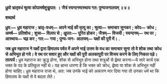 **ध्रुवो भ्रातृवधं श्रुत्वा कोपामर्षशुचाॢपत: ।** **जैत्रं स्यन्दनमास्थाय गत: पुण्यजनालयम् ॥ ४॥** 

**शब्दार्थ** 

**ध्रुव:—** **ध्रुव महाराज** **; भ्रातृ-वधम्—** **अपने भाई की मृत्यु का** **; श्रुत्वा—** **समाचार सुनकर** **; कोप—** **क्रोध** **; अमर्ष—** **प्रतिशोध** **;** **शुचा—** **विलाप से** **; अॢपत:—** **पूरित होकर** **; जैत्रम्—** **विजयी** **; स्यन्दनम्—** **रथ पर** **; आस्थाय—** **चढ़ कर** **; गत:—** **गया** **; पुण्य-जन-** **आलयम्—** **यक्षों की पुरी में।** **.** 

**जब ध्रुव महाराज ने यक्षों द्वारा हिमालय पर्वत में अपने भाई उत्तम के वध का समाचार सुना** **तो वे शोक तथा क्रोध से अभिभूत हो गये। वे रथ पर सवार हुए और यक्षों की पुरी अलकापुरी** **पर विजय करने के लिए निकल पड़े।** **तात्पर्य :** ध्रुव महाराज का क्रुद्ध होना, शोक से अभिभूत होना तथा शत्रुओं से ईष्र्या करना—ये सारे कार्य एक भक्त के पद के प्रतिकूल नहीं थे। यह भ्रान्त धारणा है कि भक्त को क्रोध, ईष्र्या या शोक से अभिभूत नहीं होना चाहिए। ध्रुव महाराज राजा थे, अत: जब उनके भाई को अकारण मार दिया गया तो उनका धर्म था कि हिमालय के यक्षों से वे बदला लेते।  